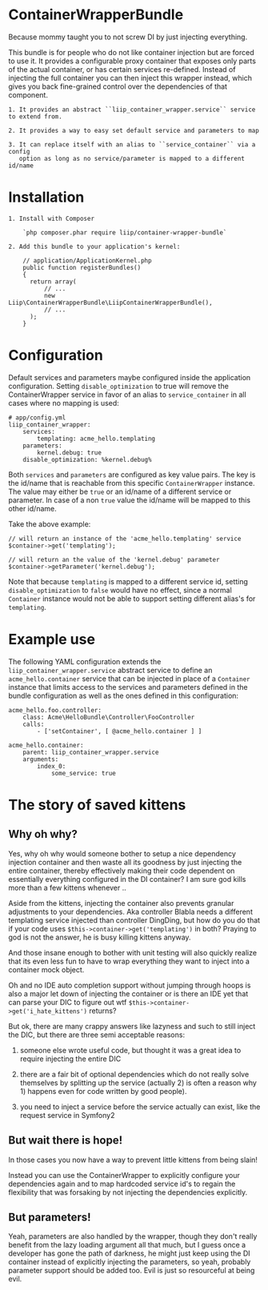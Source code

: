 ContainerWrapperBundle
======================

Because mommy taught you to not screw DI by just injecting everything.

This bundle is for people who do not like container injection but are forced to use it.
It provides a configurable proxy container that exposes only parts of the actual container,
or has certain services re-defined. Instead of injecting the full container you can then
inject this wrapper instead, which gives you back fine-grained control over the dependencies
of that component.

    1. It provides an abstract ``liip_container_wrapper.service`` service to extend from.

    2. It provides a way to easy set default service and parameters to map

    3. It can replace itself with an alias to ``service_container`` via a config
       option as long as no service/parameter is mapped to a different id/name

Installation
============

    1. Install with Composer

        `php composer.phar require liip/container-wrapper-bundle`

    2. Add this bundle to your application's kernel:

        // application/ApplicationKernel.php
        public function registerBundles()
        {
          return array(
              // ...
              new Liip\ContainerWrapperBundle\LiipContainerWrapperBundle(),
              // ...
          );
        }

Configuration
=============

Default services and parameters maybe configured inside the application configuration.
Setting ``disable_optimization`` to true will remove the ContainerWrapper service in favor of an
alias to ``service_container`` in all cases where no mapping is used:

    # app/config.yml
    liip_container_wrapper:
        services:
            templating: acme_hello.templating
        parameters:
            kernel.debug: true
        disable_optimization: %kernel.debug%

Both ``services`` and ``parameters`` are configured as key value pairs. The key is the id/name
that is reachable from this specific ``ContainerWrapper`` instance. The value may either be
``true`` or an id/name of a different service or parameter. In case of a non ``true`` value
the id/name will be mapped to this other id/name.

Take the above example:

    // will return an instance of the 'acme_hello.templating' service
    $container->get('templating');

    // will return an the value of the 'kernel.debug' parameter
    $container->getParameter('kernel.debug');

Note that because ``templating`` is mapped to a different service id, setting
``disable_optimization`` to ``false`` would have no effect, since a normal
``Container`` instance would not be able to support setting different alias's
for ``templating``.

Example use
===========

The following YAML configuration extends  the ``liip_container_wrapper.service`` abstract
service to define an ``acme_hello.container`` service that can be injected in place of
a ``Container`` instance that limits access to the services and parameters defined
in the bundle configuration as well as the ones defined in this configuration:

    acme_hello.foo.controller:
        class: Acme\HelloBundle\Controller\FooController
        calls:
            - ['setContainer', [ @acme_hello.container ] ]

    acme_hello.container:
        parent: liip_container_wrapper.service
        arguments:
            index_0:
                some_service: true

The story of saved kittens
==========================

Why oh why?
-----------

Yes, why oh why would someone bother to setup a nice dependency injection container
and then waste all its goodness by just injecting the entire container, thereby
effectively making their code dependent on essentially everything configured in the
DI container? I am sure god kills more than a few kittens whenever ..

Aside from the kittens, injecting the container also prevents granular adjustments
to your dependencies. Aka controller Blabla needs a different templating service
injected than controller DingDing, but how do you do that if your code uses
``$this->container->get('templating')`` in both? Praying to god is not the answer,
he is busy killing kittens anyway.

And those insane enough to bother with unit testing will also quickly realize that
its even less fun to have to wrap everything they want to inject into a container
mock object.

Oh and no IDE auto completion support without jumping through hoops is also a major
let down of injecting the container or is there an IDE yet that can parse your DIC
to figure out wtf ``$this->container->get('i_hate_kittens')`` returns?

But ok, there are many crappy answers like lazyness and such to still inject the DIC,
but there are three semi acceptable reasons:

1) someone else wrote useful code, but thought it was a great idea to require injecting
   the entire DIC

2) there are a fair bit of optional dependencies which do not really solve themselves
   by splitting up the service (actually 2) is often a reason why 1) happens even for
   code written by good people).

3) you need to inject a service before the service actually can exist, like the
   request service in Symfony2

But wait there is hope!
-----------------------

In those cases you now have a way to prevent little kittens from being slain!

Instead you can use the ContainerWrapper to explicitly configure your dependencies
again and to map hardcoded service id's to regain the flexibility that was forsaking
by not injecting the dependencies explicitly.

But parameters!
---------------

Yeah, parameters are also handled by the wrapper, though they don't really benefit
from the lazy loading argument all that much, but I guess once a developer has gone
the path of darkness, he might just keep using the DI container instead of explicitly
injecting the parameters, so yeah, probably parameter support should be added too. Evil
is just so resourceful at being evil.
